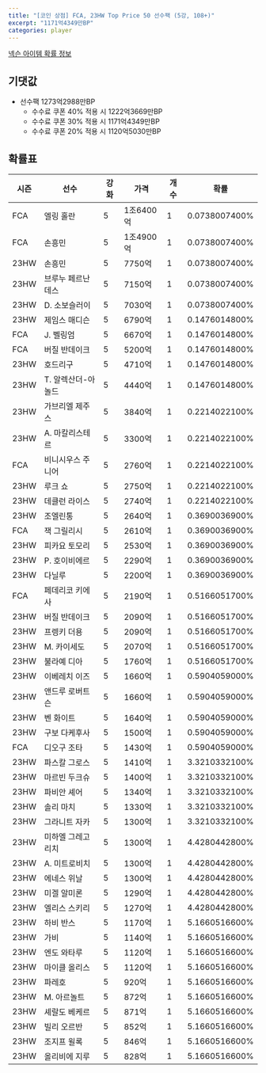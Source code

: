 ```yaml
---
title: "[코인 상점] FCA, 23HW Top Price 50 선수팩 (5강, 108+)"
excerpt: "1171억4349만BP"
categories: player
---
```

[넥슨 아이템 확률 정보](http://iteminfo.nexon.com/probability/fco?sn=7599)

## 기댓값
- 선수팩 1273억2988만BP
  - 수수료 쿠폰 40% 적용 시 1222억3669만BP
  - 수수료 쿠폰 30% 적용 시 1171억4349만BP
  - 수수료 쿠폰 20% 적용 시 1120억5030만BP


## 확률표

|시즌|선수|강화|가격|개수|확률|
|---|---|---|---|---|---|
|FCA|엘링 홀란|5|1조6400억|1|0.0738007400%|
|FCA|손흥민|5|1조4900억|1|0.0738007400%|
|23HW|손흥민|5|7750억|1|0.0738007400%|
|23HW|브루누 페르난데스|5|7150억|1|0.0738007400%|
|23HW|D. 소보슬러이|5|7030억|1|0.0738007400%|
|23HW|제임스 매디슨|5|6790억|1|0.1476014800%|
|FCA|J. 벨링엄|5|6670억|1|0.1476014800%|
|FCA|버질 반데이크|5|5200억|1|0.1476014800%|
|23HW|호드리구|5|4710억|1|0.1476014800%|
|23HW|T. 알렉산더-아놀드|5|4440억|1|0.1476014800%|
|23HW|가브리엘 제주스|5|3840억|1|0.2214022100%|
|23HW|A. 마칼리스테르|5|3300억|1|0.2214022100%|
|FCA|비니시우스 주니어|5|2760억|1|0.2214022100%|
|23HW|루크 쇼|5|2750억|1|0.2214022100%|
|23HW|데클런 라이스|5|2740억|1|0.2214022100%|
|23HW|조엘린통|5|2640억|1|0.3690036900%|
|FCA|잭 그릴리시|5|2610억|1|0.3690036900%|
|23HW|피카요 토모리|5|2530억|1|0.3690036900%|
|23HW|P. 호이비에르|5|2290억|1|0.3690036900%|
|23HW|다닐루|5|2200억|1|0.3690036900%|
|FCA|페데리코 키에사|5|2190억|1|0.5166051700%|
|23HW|버질 반데이크|5|2090억|1|0.5166051700%|
|23HW|프렝키 더용|5|2090억|1|0.5166051700%|
|23HW|M. 카이세도|5|2070억|1|0.5166051700%|
|23HW|불라예 디아|5|1760억|1|0.5166051700%|
|23HW|이베레치 이즈|5|1660억|1|0.5904059000%|
|23HW|앤드루 로버트슨|5|1660억|1|0.5904059000%|
|23HW|벤 화이트|5|1640억|1|0.5904059000%|
|23HW|구보 다케후사|5|1500억|1|0.5904059000%|
|FCA|디오구 조타|5|1430억|1|0.5904059000%|
|23HW|파스칼 그로스|5|1410억|1|3.3210332100%|
|23HW|마르빈 두크슈|5|1400억|1|3.3210332100%|
|23HW|파비안 셰어|5|1340억|1|3.3210332100%|
|23HW|솔리 마치|5|1330억|1|3.3210332100%|
|23HW|그라니트 자카|5|1300억|1|3.3210332100%|
|23HW|미하엘 그레고리치|5|1300억|1|4.4280442800%|
|23HW|A. 미트로비치|5|1300억|1|4.4280442800%|
|23HW|에네스 위날|5|1300억|1|4.4280442800%|
|23HW|미겔 알미론|5|1290억|1|4.4280442800%|
|23HW|엘리스 스키리|5|1270억|1|4.4280442800%|
|23HW|하비 반스|5|1170억|1|5.1660516600%|
|23HW|가비|5|1140억|1|5.1660516600%|
|23HW|엔도 와타루|5|1120억|1|5.1660516600%|
|23HW|마이클 올리스|5|1120억|1|5.1660516600%|
|23HW|파레호|5|920억|1|5.1660516600%|
|23HW|M. 아르놀트|5|872억|1|5.1660516600%|
|23HW|셰랄도 베케르|5|871억|1|5.1660516600%|
|23HW|빌리 오르반|5|852억|1|5.1660516600%|
|23HW|조지프 윌록|5|846억|1|5.1660516600%|
|23HW|올리비에 지루|5|828억|1|5.1660516600%|
